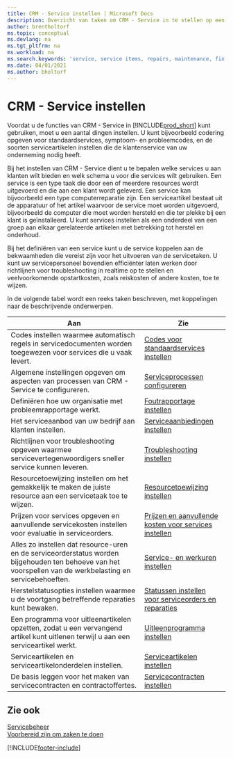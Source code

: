 ```yaml
---
title: CRM - Service instellen | Microsoft Docs
description: Overzicht van taken om CRM - Service in te stellen op een manier die past bij de manier waarop uw organisaties hun services beheren.
author: brentholtorf
ms.topic: conceptual
ms.devlang: na
ms.tgt_pltfrm: na
ms.workload: na
ms.search.keywords: 'service, service items, repairs, maintenance, fix'
ms.date: 04/01/2021
ms.author: bholtorf
---
```


# <a name="setting-up-service-management"></a>CRM - Service instellen
Voordat u de functies van CRM - Service in [!INCLUDE[prod_short](includes/prod_short.md)] kunt gebruiken, moet u een aantal dingen instellen. U kunt bijvoorbeeld codering opgeven voor standaardservices, symptoom- en probleemcodes, en de soorten serviceartikelen instellen die de klantenservice van uw onderneming nodig heeft.  

Bij het instellen van CRM - Service dient u te bepalen welke services u aan klanten wilt bieden en welk schema u voor die services wilt gebruiken. Een service is een type taak die door een of meerdere resources wordt uitgevoerd en die aan een klant wordt geleverd. Een service kan bijvoorbeeld een type computerreparatie zijn. Een serviceartikel bestaat uit de apparatuur of het artikel waarvoor de service moet worden uitgevoerd, bijvoorbeeld de computer die moet worden hersteld en die ter plekke bij een klant is geïnstalleerd. U kunt services instellen als een onderdeel van een groep aan elkaar gerelateerde artikelen met betrekking tot herstel en onderhoud.  
  
Bij het definiëren van een service kunt u de service koppelen aan de bekwaamheden die vereist zijn voor het uitvoeren van de servicetaken. U kunt uw servicepersoneel bovendien efficiënter laten werken door richtlijnen voor troubleshooting in realtime op te stellen en veelvoorkomende opstartkosten, zoals reiskosten of andere kosten, toe te wijzen.  

In de volgende tabel wordt een reeks taken beschreven, met koppelingen naar de beschrijvende onderwerpen.  
  
| Aan | Zie |
| --- | --- |
| Codes instellen waarmee automatisch regels in servicedocumenten worden toegewezen voor services die u vaak levert. |[Codes voor standaardservices instellen](service-how-setup-service-coding.md)|
| Algemene instellingen opgeven om aspecten van processen van CRM - Service te configureren.|[Serviceprocessen configureren](service-setup-service-processes.md)|
| Definiëren hoe uw organisatie met probleemrapportage werkt. |[Foutrapportage instellen](service-how-setup-fault-reporting.md) |
| Het serviceaanbod van uw bedrijf aan klanten instellen.|[Serviceaanbiedingen instellen](service-how-setup-service-offerings.md)|
| Richtlijnen voor troubleshooting opgeven waarmee servicevertegenwoordigers sneller service kunnen leveren. |[Troubleshooting instellen](service-how-setup-troubleshooting.md) |
| Resourcetoewijzing instellen om het gemakkelijk te maken de juiste resource aan een servicetaak toe te wijzen. |[Resourcetoewijzing instellen](service-how-setup-resource-allocation.md) |
| Prijzen voor services opgeven en aanvullende servicekosten instellen voor evaluatie in serviceorders. |[Prijzen en aanvullende kosten voor services instellen](service-how-setup-service-costs-pricing.md)|
| Alles zo instellen dat resource-uren en de serviceorderstatus worden bijgehouden ten behoeve van het voorspellen van de werkbelasting en servicebehoeften.|[Service- en werkuren instellen](service-how-setup-work-service-hours.md)|
| Herstelstatusopties instellen waarmee u de voortgang betreffende reparaties kunt bewaken. | [Statussen instellen voor serviceorders en reparaties](service-order-repair-status.md)|
| Een programma voor uitleenartikelen opzetten, zodat u een vervangend artikel kunt uitlenen terwijl u aan een serviceartikel werkt. |[Uitleenprogramma instellen](service-how-setup-loaner-program.md) |
| Serviceartikelen en serviceartikelonderdelen instellen. |[Serviceartikelen instellen](service-how-setup-service-items.md) |
| De basis leggen voor het maken van servicecontracten en contractoffertes. |[Servicecontracten instellen](service-how-setup-service-contracts.md) |

## <a name="see-also"></a>Zie ook
[Servicebeheer](service-service.md)  
[Voorbereid zijn om zaken te doen](ui-get-ready-business.md)  


[!INCLUDE[footer-include](includes/footer-banner.md)]
